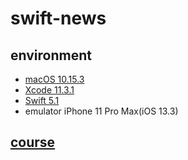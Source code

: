 # swift-news

## environment
- [macOS 10.15.3](https://www.apple.com/tw/macos/catalina/)
- [Xcode 11.3.1](https://developer.apple.com/xcode/)
- [Swift 5.1](https://swift.org/)
- emulator iPhone 11 Pro Max(iOS 13.3)

## [course](https://www.udemy.com/course/mastering-mvvm-for-ios/)
